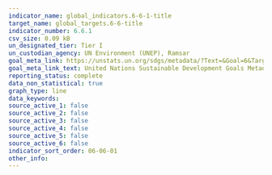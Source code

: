 ```yaml
---
indicator_name: global_indicators.6-6-1-title
target_name: global_targets.6-6-title
indicator_number: 6.6.1
csv_size: 0.09 kB
un_designated_tier: Tier I
un_custodian_agency: UN Environment (UNEP), Ramsar
goal_meta_link: https://unstats.un.org/sdgs/metadata/?Text=&Goal=6&Target=6.6
goal_meta_link_text: United Nations Sustainable Development Goals Metadata (PDF 4.0 MB)
reporting_status: complete
data_non_statistical: true
graph_type: line
data_keywords:  
source_active_1: false
source_active_2: false
source_active_3: false
source_active_4: false
source_active_5: false
source_active_6: false
indicator_sort_order: 06-06-01
other_info: 
---
```


<div id="vis"></div>

<script type="text/javascript">
  var spec = "https://raw.githubusercontent.com/datasciencecampus/sdg_661_analysis_and_reporting/main/vega/vega_config/seasonal_vega.json";
  vegaEmbed('#vis', spec)
  .then(result => console.log(result))
  .catch(console.error);
</script>
